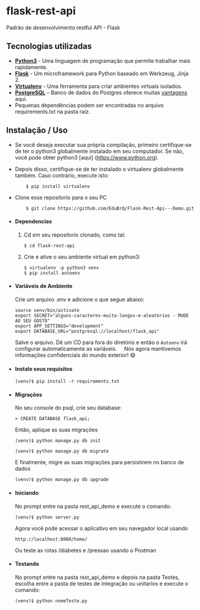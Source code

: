 # flask-rest-api 
Padrão de desenvolvimento restful API - Flask 


## Tecnologias utilizadas
* **[Python3](https://www.python.org/downloads/)** - Uma linguagem de programação que permite trabalhar mais rapidamente.
* **[Flask](flask.pocoo.org/)** - Um microframework para Python baseado em Werkzeug, Jinja 2.
* **[Virtualenv](https://virtualenv.pypa.io/en/stable/)** - Uma ferramenta para criar ambientes virtuais isolados.
* **[PostgreSQL](https://www.postgresql.org/download/)** – Banco de dados do Postgres oferece muitas [vantagens](https://www.postgresql.org/about/advantages/) aqui.
* Pequenas dependências podem ser encontradas no arquivo requirements.txt na pasta raiz.


## Instalação / Uso
* Se você deseja executar sua própria compilação, primeiro certifique-se de ter o python3 globalmente instalado em seu computador. Se não, você pode obter python3 [aqui] (https://www.python.org).
* Depois disso, certifique-se de ter instalado o virtualenv globalmente também. Caso contrário, execute isto:
    ```
        $ pip install virtualenv
    ```
* Clone esse repositorio para o seu PC
    ```
        $ git clone https://github.com/EduBrQ/Flask-Rest-Api---Demo.git
    ```


* #### Dependencias
    1. Cd em seu repositorio clonado, como tal:
        ```
        $ cd flask-rest-api
        ```

    2. Crie e ative o seu ambiente virtual em python3:
        ```
        $ virtualenv -p python3 venv
        $ pip install autoenv
        ```

* #### Variáveis de ​​Ambiente
    Crie um arquivo .env e adicione o que segue abaixo:
    ```
    source venv/bin/activate
    export SECRET="alguns-caracteres-muito-longos-e-aleatórios - MUDE AO SEU GOSTO"
    export APP_SETTINGS="development"
    export DATABASE_URL="postgresql://localhost/flask_api"
    ```

    Salve o arquivo. Dê um CD para fora do diretório e então o `Autoenv` irá configurar automaticamente as variáveis.
    Nós agora mantivemos informações confidenciais do mundo exterior! 😄

* #### Instale seus requisitos
    ```
    (venv)$ pip install -r requirements.txt
    ```

* #### Migrações
    No seu console do psql, crie seu database:
    ```
    > CREATE DATABASE flask_api;
    ```
    Então, aplique as suas migrações
    ```
    (venv)$ python manage.py db init

    (venv)$ python manage.py db migrate
    ```

    E finalmente, migre as suas migrações para persistirem no banco de dados
    ```
    (venv)$ python manage.py db upgrade
    ```

* #### Iniciando
    No prompt entre na pasta rest_api_demo e execute o comando:
    ```
    (venv)$ python server.py
    ```
    Agora você pode acessar o aplicativo em seu navegador local usando
    ```
    http://localhost:8000/home/
    ```
    Ou teste as rotas /diabetes e /pressao usando o Postman
	
* #### Testando
    No prompt entre na pasta rest_api_demo e depois na pasta Testes, escolha entre a pasta de testes de integração ou unitarios e execute o comando:
    ```
    (venv)$ python nomeTeste.py
    ```
